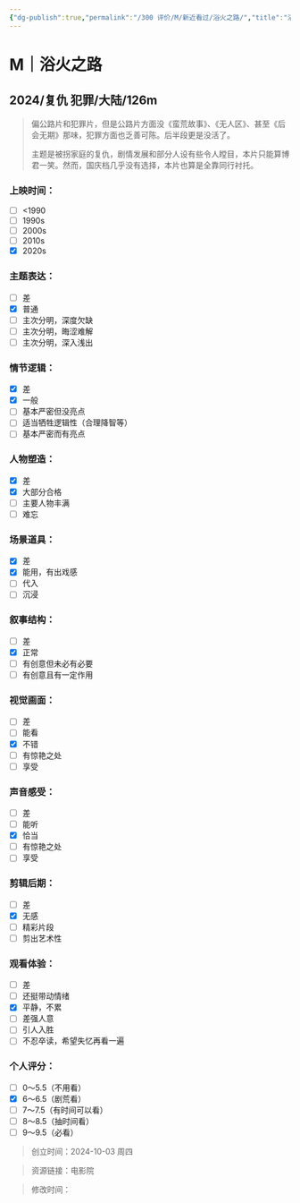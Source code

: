 ```yaml
---
{"dg-publish":true,"permalink":"/300 评价/M/新近看过/浴火之路/","title":"浴火之路","tags":["M","复仇"],"created":"2024-10-03T22:45:47.248+08:00","updated":"2024-10-03T23:00:33.055+08:00"}
---
```


# M｜浴火之路
## 2024/复仇 犯罪/大陆/126m
>偏公路片和犯罪片，但是公路片方面没《蛮荒故事》、《无人区》、甚至《后会无期》那味，犯罪方面也乏善可陈。后半段更是没活了。
>
>主题是被拐家庭的复仇，剧情发展和部分人设有些令人瞠目，本片只能算博君一笑。然而，国庆档几乎没有选择，本片也算是全靠同行衬托。
### 上映时间：
- [ ] <1990
- [ ] 1990s
- [ ] 2000s
- [ ] 2010s
- [x] 2020s
### 主题表达：
- [ ] 差
- [x] 普通
- [ ] 主次分明，深度欠缺
- [ ] 主次分明，晦涩难解
- [ ] 主次分明，深入浅出
### 情节逻辑：
- [x] 差
- [x] 一般
- [ ] 基本严密但没亮点
- [ ] 适当牺牲逻辑性（合理降智等）
- [ ] 基本严密而有亮点
### 人物塑造：
- [x] 差
- [x] 大部分合格
- [ ] 主要人物丰满
- [ ] 难忘
### 场景道具：
- [x] 差
- [x] 能用，有出戏感
- [ ] 代入
- [ ] 沉浸
### 叙事结构：
- [ ] 差
- [x] 正常
- [ ] 有创意但未必有必要
- [ ] 有创意且有一定作用
### 视觉画面：
- [ ] 差
- [ ] 能看
- [x] 不错
- [ ] 有惊艳之处
- [ ] 享受
### 声音感受：
- [ ] 差
- [ ] 能听
- [x] 恰当
- [ ] 有惊艳之处
- [ ] 享受
### 剪辑后期：
- [ ] 差
- [x] 无感
- [ ] 精彩片段
- [ ] 剪出艺术性
### 观看体验：
- [ ] 差
- [ ] 还挺带动情绪
- [x] 平静，不累
- [ ] 差强人意
- [ ] 引人入胜
- [ ] 不忍卒读，希望失忆再看一遍
### 个人评分：
- [ ] 0～5.5（不用看）
- [x] 6～6.5（剧荒看）
- [ ] 7～7.5（有时间可以看）
- [ ] 8～8.5（抽时间看）
- [ ] 9～9.5（必看）

>创立时间：2024-10-03 周四

>资源链接：电影院

>修改时间：




